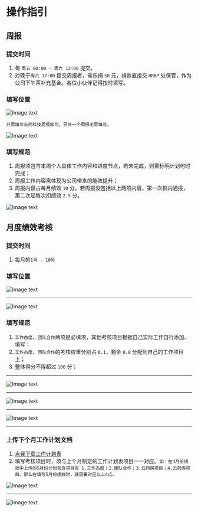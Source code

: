 # 操作指引
## 周报

### 提交时间
1. 每 `周五 00:00 - 周六 12:00` 提交。
2. 对晚于`周六 17:00` 提交周报者，需乐捐 `50` 元，捐款直接交 `HRBP` 处保管，作为公司下午茶补充基金。各位小伙伴记得按时填写。

### 填写位置 

![Image text](/doc/log_location1.png)

`只需填写云药科技周报即可，另外一个周报无需填写。`

![Image text](/doc/log_location2.png)

### 填写规范

1. 周报须包含本周个人具体工作内容和进度节点，若未完成，则需标明计划何时完成；
2. 周报工作内容需体现为公司带来的能效提升；
3. 周报内容占每月绩效 `10` 分，若周报没包括以上两项内容，第一次群内通报，第二次起每次扣绩效 `2.5` 分。


![Image text](/doc/log_location3.png)

## 月度绩效考核

### 提交时间
1. 每月的`1号 - 10号`

### 填写位置

![Image text](/doc/check1.png)

---

![Image text](/doc/check2.png)

### 填写规范

1. `工作态度`、`团队合作`两项是必填项，其他考核项目根据自己实际工作自行添加、填写；
2. `工作态度`、`团队合作`的考核权重分别占 `0.1`，剩余 `0.8` 分配到自己的工作项目上；
3. 整体得分不得超过 `100` 分；

---

![Image text](/doc/check3.png)

---

![Image text](/doc/check4.png)

---

![Image text](/doc/check5.png)

---

### 上传下个月工作计划文档
1. [点我下载工作计划表](http://eui.ak1ak1.net/doc/XX部门-XXX-X月份工作计划.xlsx)
2. 填写考核项目时，须与上个月制定的工作计划表项目一一对应。`如：在4月份绩效中上传的5月份计划包含项目有 1.工作态度；2.团队合作；3.云药房项目；4.云药库项目。那么在填写5月份绩效时，就需要对应以上4点。`


![Image text](/doc/check6.png)

---

![Image text](/doc/check8.png)